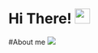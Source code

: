 # Hi There! <img src="https://media.giphy.com/media/hvRJCLFzcasrR4ia7z/giphy.gif" width="30px"/>

#About me <img src="https://miro.medium.com/v2/0*oHwW14arOJOAy7Pm.gif"/>

